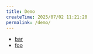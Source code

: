 ```yaml
---
title: Demo
createTime: 2025/07/02 11:21:20
permalink: /demo/
---
```


- [bar](./bar.md)
- [foo](./foo.md)
